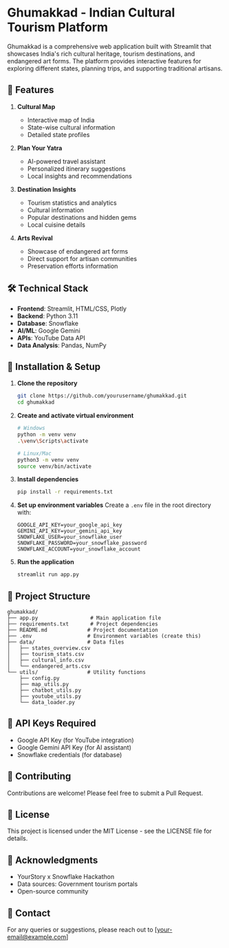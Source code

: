 # Ghumakkad - Indian Cultural Tourism Platform

Ghumakkad is a comprehensive web application built with Streamlit that showcases India's rich cultural heritage, tourism destinations, and endangered art forms. The platform provides interactive features for exploring different states, planning trips, and supporting traditional artisans.

## 🌟 Features

1. **Cultural Map**
   - Interactive map of India
   - State-wise cultural information
   - Detailed state profiles

2. **Plan Your Yatra**
   - AI-powered travel assistant
   - Personalized itinerary suggestions
   - Local insights and recommendations

3. **Destination Insights**
   - Tourism statistics and analytics
   - Cultural information
   - Popular destinations and hidden gems
   - Local cuisine details

4. **Arts Revival**
   - Showcase of endangered art forms
   - Direct support for artisan communities
   - Preservation efforts information

## 🛠️ Technical Stack

- **Frontend**: Streamlit, HTML/CSS, Plotly
- **Backend**: Python 3.11
- **Database**: Snowflake
- **AI/ML**: Google Gemini
- **APIs**: YouTube Data API
- **Data Analysis**: Pandas, NumPy

## 🚀 Installation & Setup

1. **Clone the repository**
   ```bash
   git clone https://github.com/yourusername/ghumakkad.git
   cd ghumakkad
   ```

2. **Create and activate virtual environment**
   ```bash
   # Windows
   python -m venv venv
   .\venv\Scripts\activate

   # Linux/Mac
   python3 -m venv venv
   source venv/bin/activate
   ```

3. **Install dependencies**
   ```bash
   pip install -r requirements.txt
   ```

4. **Set up environment variables**
   Create a `.env` file in the root directory with:
   ```
   GOOGLE_API_KEY=your_google_api_key
   GEMINI_API_KEY=your_gemini_api_key
   SNOWFLAKE_USER=your_snowflake_user
   SNOWFLAKE_PASSWORD=your_snowflake_password
   SNOWFLAKE_ACCOUNT=your_snowflake_account
   ```

5. **Run the application**
   ```bash
   streamlit run app.py
   ```

## 📁 Project Structure

```
ghumakkad/
├── app.py                 # Main application file
├── requirements.txt       # Project dependencies
├── README.md             # Project documentation
├── .env                  # Environment variables (create this)
├── data/                 # Data files
│   ├── states_overview.csv
│   ├── tourism_stats.csv
│   ├── cultural_info.csv
│   └── endangered_arts.csv
└── utils/                # Utility functions
    ├── config.py
    ├── map_utils.py
    ├── chatbot_utils.py
    ├── youtube_utils.py
    └── data_loader.py
```

## 🔑 API Keys Required

- Google API Key (for YouTube integration)
- Google Gemini API Key (for AI assistant)
- Snowflake credentials (for database)

## 🤝 Contributing

Contributions are welcome! Please feel free to submit a Pull Request.

## 📝 License

This project is licensed under the MIT License - see the LICENSE file for details.

## 🙏 Acknowledgments

- YourStory x Snowflake Hackathon
- Data sources: Government tourism portals
- Open-source community

## 📧 Contact

For any queries or suggestions, please reach out to [your-email@example.com] 
